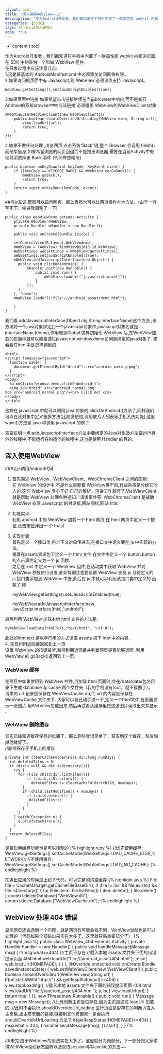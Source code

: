 ```yaml
---
layout: post
title: "深入讲解WebView——上"
description: "作为Android开发者，我们都知道在手机中内置了一款高性能 webkit 内核浏览器,在 SDK 中封装为一个叫做 WebView 组件。今天就为大家讲讲Android中WebView的详细使用方法"
categories: [code]
tags: [Android技术讲解]
code: true
---
```

* content
{:toc}

作为Android开发者，我们都知道在手机中内置了一款高性能 webkit 内核浏览器,在 SDK 中封装为一个叫做 WebView 组件。<br>
在开发过程中应该注意几点:<br>
1.这是最基本的 AndroidManifest.xml 中必须添加访问网络权限。<br>
2.如果访问的页面中有 Javascript,则 WebView 必须设置支持 Javascript。<br>

	WebView.getSettings().setJavaScriptEnabled(true);

3.如果页面中链接,如果希望点击链接继续在当前browser中响应,而不是新开Android的系统browser中响应该链接,必须覆盖 WebView的WebViewClient对象.<br>

	mWebView.setWebViewClient(new WebViewClient(){
		public boolean shouldOverrideUrlLoading(WebView view, String url){ 
			view.loadUrl(url);
			return true;
		}
	});

4.如果不做任何处理 ,浏览网页,点击系统“Back”键,整个 Browser 会调用 finish()而结束自身,如果希望浏览的网页回退而不是推出浏览器,需要在当前Activity中处理并消费掉该 Back 事件.(代码有些精简)<br>

	public boolean onKeyDown(int keyCode, KeyEvent event) {
		if ((keyCode == KEYCODE_BACK) && mWebView.canGoBack()) { 
			mWebView.goBack();
			return true;
		}
		return super.onKeyDown(keyCode, event);
	}

##与js互调
既然可以显示网页，那么当然也可以让网页操作本地方法。(由于一行写不下，缩进我调整了一下)<br>

	public class WebViewDemo extends Activity { 
		private WebView mWebView;
		private Handler mHandler = new Handler(); 
		
		public void onCreate(Bundle icicle) { 

		setContentView(R.layout.WebViewdemo);
		mWebView = (WebView) findViewById(R.id.WebView); 
		WebSettings webSettings = mWebView.getSettings(); 
		webSettings.setJavaScriptEnabled(true); 
		mWebView.addJavascriptInterface(new Object() {
		  public void clickOnAndroid() {
			  mHandler.post(new Runnable() {
				  public void run() { 
					  mWebView.loadUrl("javascript:wave()");
				  }
			  });
		  }
		}, "demo"); 
		mWebView.loadUrl("file:///android_asset/demo.html"); 
		
		}
	}

我们看 addJavascriptInterface(Object obj,String interfaceName)这个方法 ,该方法将一个java对象绑定到一个javascript对象中,javascript对象名就是 interfaceName(demo),作用域是Global.这样初始化 WebView 后,在WebView加载的页面中就可以直接通过javascript:window.demo访问到绑定的java对象了. 来看看在html中是怎样调用的.

	<html>
	<script language="javascript">
	  function wave() {
	    document.getElementById("droid").src="android_waving.png";
	  }
	</script>
	<body>
	  <a onClick="window.demo.clickOnAndroid()">
	  <img id="droid" src="android_normal.png" mce_src="android_normal.png"/><br> Click me! </a>
	</body>
	</html>

这样在 javascript 中就可以调用 java 对象的 clickOnAndroid()方法了,同样我们可以在此对象中定义很多方法(比如发短信,调用联系人列表等手机系统功能),这里 wave()方法是 java 中调用 javascript 的例子.<br>

需要说明一点:addJavascriptInterface方法中要绑定的Java对象及方法要运行另外的线程中,不能运行在构造他的线程中,这也是使用 Handler 的目的.

## 深入使用WebView

###让js调用Android代码

1. 首先简述 WebView、WebViewClient、WebChromeClient 之间的区别:<br>
在 WebView 的设计中,不是什么事都要 WebView类干的,有些杂事是分给其他人的,这样 WebView 专心干好 自己的解析、渲染工作就行了.WebViewClient 就是帮助 WebView 处理各种通知、请求事件等 ,WebChromeClient 是辅助 WebView 处理 Javascript 的对话框,网站图标,网站 title.<br>
2. 功能实现:<br>
利用 android 中的 WebView 加载一个 html 网页,在 html 网页中定义一个按钮,点击按钮弹出一 个 toast.<br>
3. 实现步骤:<br>
首先定义一个接口类,将上下文对象传进去,在接口类中定义要在 js 中实现的方法。<br>
接着在assets资源包下定义一个 html 文件,在文件中定义一个 button.button 的点击事件定义为一个 js 函数. <br>
之后在 xml 中定义一个 WebView 组件,在活动类中获取 WebView 并对 WebView 参数进行设置,此处特别注意要设置 WebView 支持 js 且将定义的 js 接口类添加到 WebView 中去,此后在 js 中就可以利用该接口类中定义的 函数了.即:<br>

	myWebView.getSettings().setJavaScriptEnabled(true);

	myWebView.addJavascriptInterface(new JavaScriptinterface(this),"android");

最后利用 WebView 加载本地 html 文件的方法是:<br>

	myWebView.loadData(htmlText,"text/html", "utf-8");

此处的htmltext 是以字符串的方式读取 assets 报下 html中的内容.<br>
4. 实现利用返回键返回到上一页:<br>
设置 WebView 的按键监听,监听到期返回键并判断网页是否能够返回 ,利用 WebView 的 goBack()返回到上一页.<br>

### WebView 缓存
在项目中如果使用到 WebView 控件,当加载 html 页面时,会在/data/data/包名目录下生成 database 与 cache 两个文件夹（我的手机没有root，就不截图了）。<br>
请求的 url 记录是保存在 WebViewCache.db,而 url 的内容是保存在 WebViewCache 文件夹下. 大家可以自己动手试一下,定义一个html文件,在里面显示一张图片,用WebView加载出来,然后再试着从缓存里把这张图片读取出来并显示 .

### WebView 删除缓存
其实已经知道缓存保存的位置了，那么删除就很简单了，获取到这个缓存，然后删掉他就好了。<br>
//删除保存于手机上的缓存 

	private int clearCacheFolder(File dir,long numDays) { 
	  int deletedFiles = 0;
	  if (dir!= null && dir.isDirectory()){
	    try {
	      for (File child:dir.listFiles()){
		      if (child.isDirectory()) {
		        deletedFiles += clearCacheFolder(child, numDays);
	        }
	        if (child.lastModified() < numDays) {
	          if (child.delete()) {
	           deletedFiles++; 
	          }
	        }
	      }
	    } catch(Exception e) {
	      e.printStackTrace(); 
	    }
	  }
	  return deletedFiles; 
	}

是否启用缓存功能也是可以控制的
{% highlight ruby %}
	//优先使用缓存: 
	WebView.getSettings().setCacheMode(WebSettings.LOAD_CACHE_ELSE_NETWORK); 
	//不使用缓存: 
	WebView.getSettings().setCacheMode(WebSettings.LOAD_NO_CACHE);
{% endhighlight %}

在退出应用的时候加上如下代码，可以完整的清空缓存
{% highlight java %}
	File file = CacheManager.getCacheFileBaseDir();
	if (file != null && file.exists() && file.isDirectory()) {
		for (File item : file.listFiles()) {
			item.delete();
		}
		file.delete();
	}
	context.deleteDatabase("WebView.db"); 
	context.deleteDatabase("WebViewCache.db");
{% endhighlight %}

## WebView 处理 404 错误
显示网页还会遇到一个问题，就是网页有可能会找不到，WebView当然也是可以处理的（代码如果全部贴出来实在太多了，这里就只贴重要部分了）
{% highlight java %}
public class WebView_404 extends Activity {	
	private Handler handler = new Handler() {
    public void handleMessage(Message msg) {
      if(msg.what==404) {//主页不存在
        //载入本地 assets 文件夹下面的错误提示页面 404.html 
        web.loadUrl("file:///android_asset/404.html");
      }else{
        web.loadUrl(HOMEPAGE);
      }
    }
	};
	@Override
	protected void onCreate(Bundle savedInstanceState) {
	  web.setWebViewClient(new WebViewClient() {
  	public boolean shouldOverrideUrl(WebView view,String url) { 
	    if(url.startsWith("http://") && getRespStatus(url)==404) {
	      view.stopLoading();
	      //载入本地 assets 文件夹下面的错误提示页面 404.html 
	      view.loadUrl("file:///android_asset/404.html");
	    }else{
	      view.loadUrl(url);
	    }
	      return true;
	    }
	  });
	  new Thread(new Runnable() {
    public void run() {
		  Message msg = new Message();
		  //此处判断主页是否存在,因为主页是通过 loadUrl 加载的,
		  //此时不会执行 shouldOverrideUrlLoading 进行页面是否存在的判断 //进入主页后,点主页里面的链接,链接到其他页面就一定会执行
		  shouldOverrideUrlLoading 方法了 
		  if(getRespStatus(HOMEPAGE)==404) {
	      msg.what = 404;
		  }
		  handler.sendMessage(msg);
	  }).start();
  }
}
{% endhighlight %}


##未完
由于WebView的用法实在太多了，这里就分为两部分，下一部分跟大家讲讲WebView滚动状态监听以及获取session与写cookie的方法~~